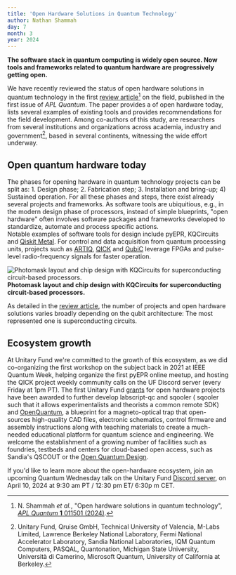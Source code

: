 ```yaml
---
title: 'Open Hardware Solutions in Quantum Technology'
author: Nathan Shammah
day: 7
month: 3
year: 2024
---
```


**The software stack in quantum computing is widely open source. Now tools and frameworks related to quantum hardware are progressively getting open.**

We have recently reviewed the status of open hardware solutions in quantum technology in the first [review article](https://pubs.aip.org/aip/apq/article/1/1/011501/3267254/Open-hardware-solutions-in-quantum-technology)[^1] on the field, published in the first issue of _APL Quantum_. The paper provides a of open hardware today, lists several examples of existing tools and provides recommendations for the field development. 
Among co-authors of this study, are researchers from several institutions and organizations across academia, industry and government[^2], based in several continents, witnessing the wide effort underway.  

## Open quantum hardware today

The phases for opening hardware in quantum technology projects can be split as: 1. Design phase; 2. Fabrication step; 3. Installation and bring-up; 4) Sustained operation. 
For all these phases and steps, there exist already several projects and frameworks. As software tools are ubiquitious, e.g., in the modern design phase of processors, instead of simple blueprints, "open hardware" often involves software packages and frameworks developed to standardize, automate and process specific actions.  
Notable examples of software tools for design include pyEPR, KQCircuits and [Qiskit Metal](https://qiskit-community.github.io/qiskit-metal/). For control and data acquisition from quantum processing units, projects such as [ARTIQ](https://github.com/m-labs/artiq), [QICK](https://github.com/openquantumhardware/qick) and [QubiC](https://ieeexplore.ieee.org/document/9552516) leverage FPGAs and pulse-level radio-frequency signals for faster operation.

![Photomask layout and chip design with KQCircuits for superconducting circuit-based processors.](/images/2024_open_hardware_kqcircuits.png)
**Photomask layout and chip design with KQCircuits for superconducting circuit-based processors.**

As detailed in the [review article](https://pubs.aip.org/aip/apq/article/1/1/011501/3267254/Open-hardware-solutions-in-quantum-technology), the number of projects and open hardware solutions varies broadly depending on the qubit architecture: The most represented one is superconducting circuits.

## Ecosystem growth
At Unitary Fund we're committed to the growth of this ecosystem, as we did co-organizing the first workshop on the subject back in 2021 at IEEE Quantum Week, helping organize the first pyEPR online meetup, and hosting the QICK project weekly community calls on the UF Discord server (every Friday at 1pm PT).
The first  Unitary Fund [grants](https://unitary.fund/grants/) for open hardware projects have been awarded to further develop labscript-qc and sqooler ( sqooler such that it allows experimentalists and theorists a common remote SDK) and [OpenQuantum](https://open-quantum.org/), a blueprint for a magneto-optical trap that open-sources high-quality CAD files, electronic schematics, control firmware and assembly instructions along with teaching materials to create a much-needed educational platform for quantum science and engineering. 
We welcome the establishment of a growing number of facilities such as foundries, testbeds and centers for cloud-based open access, such as Sandia's QSCOUT or the [Open Quantum Design](https://openquantumdesign.org/). 

If you'd like to learn more about the open-hardware ecosystem, join an upcoming Quantum Wednesday talk on the Unitary Fund [Discord server](https://discord.gg/9TCwM9v8), on April 10, 2024 at 9:30 am PT / 12:30 pm ET/ 6:30p m CET.


[^1]: N. Shammah _et al._, "Open hardware solutions in quantum technology", [_APL Quantum_ **1** 011501 (2024)](https://pubs.aip.org/aip/apq/article/1/1/011501/3267254/Open-hardware-solutions-in-quantum-technology).
[^2]: Unitary Fund, Qruise GmbH, Technical University of Valencia, M-Labs Limited, Lawrence Berkeley National Laboratory, Fermi National Accelerator Laboratory, Sandia National Laboratories, IQM Quantum Computers, PASQAL, Quantonation, Michigan State University, Università di Camerino, Microsoft Quantum, University of California at Berkeley.
